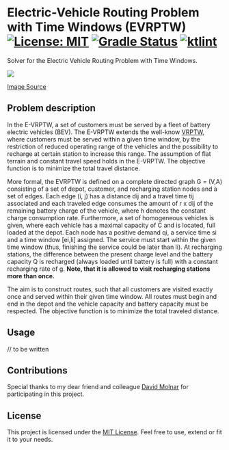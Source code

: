 # Electric-Vehicle Routing Problem with Time Windows (EVRPTW)  [![License: MIT](https://img.shields.io/badge/License-MIT-yellow.svg)](https://opensource.org/licenses/MIT) [![Gradle Status](https://gradleupdate.appspot.com/int128/latest-gradle-wrapper/status.svg?branch=master)](https://gradleupdate.appspot.com/int128/latest-gradle-wrapper/status) [![ktlint](https://img.shields.io/badge/code%20style-%E2%9D%A4-FF4081.svg)](https://ktlint.github.io/)
Solver for the Electric Vehicle Routing Problem with Time Windows.

![](http://ls11-www.cs.tu-dortmund.de/people/chimani/VehicleRouting/vr.png)

[Image Source](http://ls11-www.cs.tu-dortmund.de/people/chimani/VehicleRouting/)

## Problem description
In the E-VRPTW, a set of customers must be served by a fleet of battery electric 
vehicles (BEV). The E-VRPTW extends the well-know [VRPTW](https://en.wikipedia.org/wiki/Vehicle_routing_problem), 
where customers must be served within a given time window, by the restriction of 
reduced operating range of the vehicles and the possibility to recharge at certain 
station to increase this range. The assumption of flat terrain and constant travel 
speed holds in the E-VRPTW. The objective function is to minimize the total travel 
distance.


More formal, the EVRPTW is defined on a complete directed graph G = (V,A) 
consisting of a set of depot, customer, and recharging station nodes and a set of edges. 
Each edge (i, j) has a distance dij and a travel time tij associated and each traveled 
edge consumes the amount of r x dij of the remaining battery charge of the vehicle, 
where h denotes the constant charge consumption rate. Furthermore, a set of homogeneous 
vehicles is given, where each vehicle has a maximal capacity of C and is located, full 
loaded at the depot. Each node has a positive demand qi, a service time si and a time 
window [ei,li] assigned. The service must start within the given time window (thus, 
finishing the service could be later than li). At recharging stations, the difference 
between the present charge level and the battery capacity Q is recharged (always loaded 
until battery is full) with a constant recharging rate of g. **Note, that it is allowed 
to visit recharging stations more than once.**

The aim is to construct routes, such that all customers are visited exactly once and 
served within their given time window. All routes must begin and end in the depot and 
the vehicle capacity and battery capacity must be respected. The objective function is 
to minimize the total traveled distance.

## Usage

// to be written

## Contributions
Special thanks to my dear friend and colleague [David Molnar](https://github.com/dmolnar99)
for participating in this project.

## License
This project is licensed under the [MIT License](https://opensource.org/licenses/MIT). Feel free to
use, extend or fit it to your needs.

